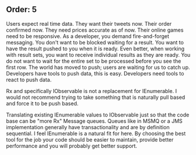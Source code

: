 Order: 5
---

Users expect real time data. They want their tweets now. Their order confirmed now. They need prices accurate as of now. Their online games need to be responsive. As a developer, you demand fire-and-forget messaging. You don't want to be blocked waiting for a result. You want to have the result pushed to you when it is ready. Even better, when working with result sets, you want to receive individual results as they are ready. You do not want to wait for the entire set to be processed before you see the first row. The world has moved to push; users are waiting for us to catch up. Developers have tools to push data, this is easy. Developers need tools to react to push data.

Rx and specifically IObservable<T> is not a replacement for IEnumerable<T>. I would not recommend trying to take something that is naturally pull based and force it to be push based.

Translating existing IEnumerable<T> values to IObservable<T> just so that the code base can be "more Rx"
Message queues. Queues like in MSMQ or a JMS implementation generally have transactionality and are by definition sequential. I feel IEnumerable<T> is a natural fit for here.
By choosing the best tool for the job your code should be easier to maintain, provide better performance and you will probably get better support.

